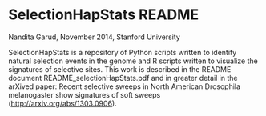 SelectionHapStats README
========================

Nandita Garud,
November 2014,
Stanford University

SelectionHapStats is a repository of Python scripts written to identify natural selection events in the genome and R scripts written to visualize the signatures of selective sites. This work is described in the README document README_selectionHapStats.pdf and in greater detail in the arXived paper: Recent selective sweeps in North American Drosophila melanogaster show signatures of soft sweeps (http://arxiv.org/abs/1303.0906). 

